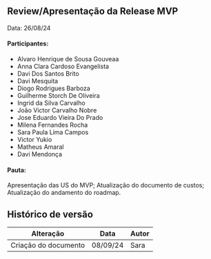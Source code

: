 ## Review/Apresentação da Release MVP

Data: 26/08/24

#### Participantes:

- Alvaro Henrique de Sousa Gouveaa
- Anna Clara Cardoso Evangelista
- Davi Dos Santos Brito
- Davi Mesquita
- Diogo Rodrigues Barboza
- Guilherme Storch De Oliveira
- Ingrid da Silva Carvalho
- João Victor Carvalho Nobre
- Jose Eduardo Vieira Do Prado
- Milena Fernandes Rocha
- Sara Paula Lima Campos
- Victor Yukio
- Matheus Amaral
- Davi Mendonça

#### Pauta:

Apresentação das US do MVP;
Atualização do documento de custos;
Atualização do andamento do roadmap.

## Histórico de versão

| Alteração            | Data     | Autor |
| -------------------- | -------- | ----- |
| Criação do documento | 08/09/24 | Sara  |
